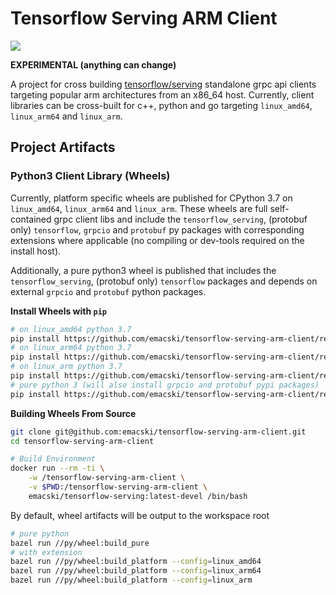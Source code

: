 Tensorflow Serving ARM Client
=============================
![](https://github.com/emacski/tensorflow-serving-arm-client/workflows/Build/badge.svg)

**EXPERIMENTAL (anything can change)**

A project for cross building [tensorflow/serving](https://github.com/tensorflow/serving)
standalone grpc api clients targeting popular arm architectures from an x86_64 host.
Currently, client libraries can be cross-built for c++, python and go targeting
`linux_amd64`, `linux_arm64` and `linux_arm`.

## Project Artifacts
### Python3 Client Library (Wheels)

Currently, platform specific wheels are published for CPython 3.7 on
`linux_amd64`, `linux_arm64` and `linux_arm`. These wheels are full self-contained
grpc client libs and include the `tensorflow_serving`, (protobuf only) `tensorflow`,
`grpcio` and `protobuf` py packages with corresponding extensions where applicable
(no compiling or dev-tools required on the install host).

Additionally, a pure python3 wheel is published that includes the `tensorflow_serving`,
(protobuf only) `tensorflow` packages and depends on external `grpcio` and
`protobuf` python packages.

**Install Wheels with `pip`**
```sh
# on linux_amd64 python 3.7
pip install https://github.com/emacski/tensorflow-serving-arm-client/releases/download/2.3.0/tensorflow_serving_arm_client-2.3.0-cp37-none-manylinux2014_x86_64.whl
# on linux_arm64 python 3.7
pip install https://github.com/emacski/tensorflow-serving-arm-client/releases/download/2.3.0/tensorflow_serving_arm_client-2.3.0-cp37-none-manylinux2014_aarch64.whl
# on linux_arm python 3.7
pip install https://github.com/emacski/tensorflow-serving-arm-client/releases/download/2.3.0/tensorflow_serving_arm_client-2.3.0-cp37-none-manylinux2014_armv7l.whl
# pure python 3 (will also install grpcio and protobuf pypi packages)
pip install https://github.com/emacski/tensorflow-serving-arm-client/releases/download/2.3.0/tensorflow_serving_arm_client-2.3.0-py3-none-any.whl
```

**Building Wheels From Source**
```sh
git clone git@github.com:emacski/tensorflow-serving-arm-client.git
cd tensorflow-serving-arm-client

# Build Environment
docker run --rm -ti \
    -w /tensorflow-serving-arm-client \
    -v $PWD:/tensorflow-serving-arm-client \
    emacski/tensorflow-serving:latest-devel /bin/bash
```
By default, wheel artifacts will be output to the workspace root
```sh
# pure python
bazel run //py/wheel:build_pure
# with extension
bazel run //py/wheel:build_platform --config=linux_amd64
bazel run //py/wheel:build_platform --config=linux_arm64
bazel run //py/wheel:build_platform --config=linux_arm
```
